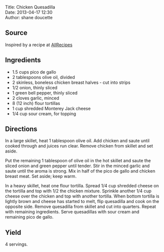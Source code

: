 Title: Chicken Quesadilla  
Date: 2013-04-17 12:30  
Author: shane doucette  


## Source
Inspired by a recipe at [AllRecipes](http://allrecipes.com/Recipe/Pico-de-Gallo-Chicken-Quesadillas/Detail.aspx)


## Ingredients
+ 1.5 cups pico de gallo
+ 2 tablespoons olive oil, divided
+ 2 skinless, boneless chicken breast halves - cut into strips
+ 1/2 onion, thinly sliced
+ 1 green bell pepper, thinly sliced
+ 2 cloves garlic, minced
+ 8 (12 inch) flour tortillas
+ 1 cup shredded Monterey Jack cheese
+ 1/4 cup sour cream, for topping


## Directions
In a large skillet, heat 1 tablespoon olive oil. Add chicken and saute until cooked through and juices run clear. Remove chicken from skillet and set aside.

Put the remaining 1 tablespoon of olive oil in the hot skillet and saute the sliced onion and green pepper until tender. Stir in the minced garlic and saute until the aroma is strong. Mix in half of the pico de gallo and chicken breast meat. Set aside; keep warm.

In a heavy skillet, heat one flour tortilla. Spread 1/4 cup shredded cheese on the tortilla and top with 1/2 the chicken mixture. Sprinkle another 1/4 cup cheese over the chicken and top with another tortilla. When bottom tortilla is lightly brown and cheese has started to melt, flip quesadilla and cook on the opposite side. Remove quesadilla from skillet and cut into quarters. Repeat with remaining ingredients. Serve quesadillas with sour cream and remaining pico de gallo.


## Yield
4 servings.
